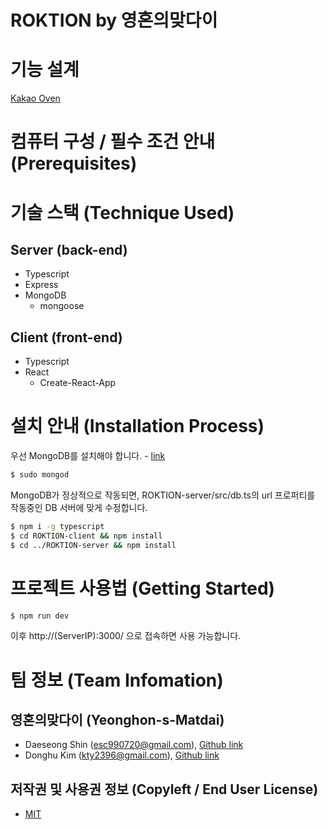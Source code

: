 # ROKTION by 영혼의맞다이

<!--팀명 로고 이미지, 팀소개, 프로젝트 설명 (or 동영상)-->

# 기능 설계

<!--목업 프레임워크 : 카카오 오븐-->
[Kakao Oven](https://ovenapp.io/project/Oe2RQMVa1IWS8jOmZ4S615D2xeDnUJKu#MZCzh)

# 컴퓨터 구성 / 필수 조건 안내 (Prerequisites)

<!--지원 브라우저, 권장 등-->

# 기술 스택 (Technique Used)

## Server (back-end)

<!--사용된 언어, 프레임워크 등-->
- Typescript
- Express
- MongoDB
    - mongoose

## Client (front-end)

<!--프레임워크, 라이브러리 등-->
- Typescript
- React
    - Create-React-App

# 설치 안내 (Installation Process)

우선 MongoDB를 설치해야 합니다. - [link](https://docs.mongodb.com/manual/administration/install-community/)
```bash
$ sudo mongod
```
MongoDB가 정상적으로 작동되면, ROKTION-server/src/db.ts의 url 프로퍼티를 작동중인 DB 서버에 맞게 수정합니다.

```bash
$ npm i -g typescript
$ cd ROKTION-client && npm install
$ cd ../ROKTION-server && npm install
```

# 프로젝트 사용법 (Getting Started)

<!--아무거나 적당히 사용법 작성-->
```bash
$ npm run dev
```
이후 http://(ServerIP):3000/ 으로 접속하면 사용 가능합니다.

# 팀 정보 (Team Infomation)

## 영혼의맞다이 (Yeonghon-s-Matdai)
- Daeseong Shin (esc990720@gmail.com), [Github link](https://github.com/Merseong)
- Donghu Kim (kty2396@gmail.com), [Github link](https://github.com/I-AM-PROTO)

## 저작권 및 사용권 정보 (Copyleft / End User License)
 * [MIT](https://github.com/Merseong/WEB_ROKTION_Yeonghon-s-Matdai/blob/master/LICENSE)
